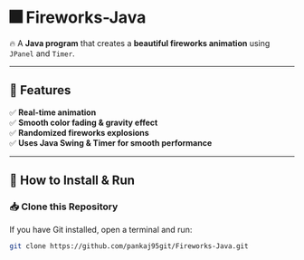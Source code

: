 # 🎆 Fireworks-Java

🔥 A **Java program** that creates a **beautiful fireworks animation** using `JPanel` and `Timer`.  

---

## 🚀 Features
✅ **Real-time animation**  
✅ **Smooth color fading & gravity effect**  
✅ **Randomized fireworks explosions**  
✅ **Uses Java Swing & Timer for smooth performance**  

---

## 🎯 How to Install & Run

### 📥 **Clone this Repository**
If you have Git installed, open a terminal and run:  
```sh
git clone https://github.com/pankaj95git/Fireworks-Java.git